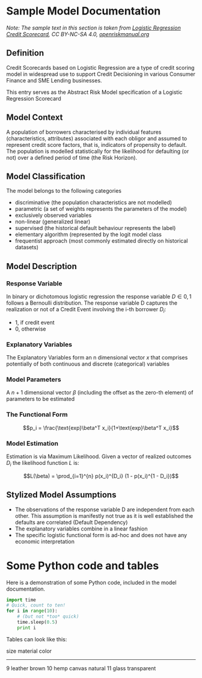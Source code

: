 Sample Model Documentation
==========================

*Note: The sample text in this section is taken from [Logistic Regression Credit Scorecard](https://www.openriskmanual.org/wiki/Logistic_Regression_Credit_Scorecard), CC BY-NC-SA 4.0, [openriskmanual.org](openriskmanual.org)*

## Definition

Credit Scorecards based on Logistic Regression are a type of credit scoring model in widespread use to support Credit Decisioning in various Consumer Finance and SME Lending businesses.

This entry serves as the Abstract Risk Model specification of a Logistic Regression Scorecard

## Model Context
A population of borrowers characterised by individual features (characteristics, attributes) associated with each obligor and assumed to represent credit score factors, that is, indicators of propensity to default. The population is modelled statistically for the likelihood for defaulting (or not) over a defined period of time (the Risk Horizon).

## Model Classification
The model belongs to the following categories

* discriminative (the population characteristics are not modelled)
* parametric (a set of weights represents the parameters of the model)
* exclusively observed variables
* non-linear (generalized linear)
* supervised (the historical default behaviour represents the label)
* elementary algorithm (represented by the logit model class
* frequentist approach (most commonly estimated directly on historical datasets)

## Model Description

### Response Variable

In binary or dichotomous logistic regression the response variable $D \in {0, 1}$ follows a Bernoulli distribution. The response variable D captures the realization or not of a Credit Event involving the i-th borrower $D_i$:

* 1, if credit event
* 0, otherwise

### Explanatory Variables
The Explanatory Variables form an n dimensional vector $x$ that comprises potentially of both continuous and discrete (categorical) variables

### Model Parameters
A $n+1$ dimensional vector $\beta$ (including the offset as the zero-th element) of parameters to be estimated

### The Functional Form
$$p_i = \frac{\text{exp}\beta^T x_i}{1+\text{exp}\beta^T x_i}$$

### Model Estimation
Estimation is via Maximum Likelihood. Given a vector of realized outcomes $D_i$ the likelihood function $L$ is:


$$L(\beta) = \prod_{i=1}^{n} p(x_i)^{D_i} (1 - p(x_i)^{1 - D_i})$$

## Stylized Model Assumptions

* The observations of the response variable D are independent from each other. This assumption is manifestly not true as it is well established the defaults are correlated (Default Dependency)
* The explanatory variables combine in a linear fashion
* The specific logistic functional form is ad-hoc and does not have any economic interpretation


# Some Python code and tables

Here is a demonstration of some Python code, included in the model documentation.

~~~python
import time
# Quick, count to ten!
for i in range(10):
    # (but not *too* quick)
    time.sleep(0.5)
    print i
~~~


Tables can look like this:

size  material      color
----  ------------  ------------
9     leather       brown
10    hemp canvas   natural
11    glass         transparent


